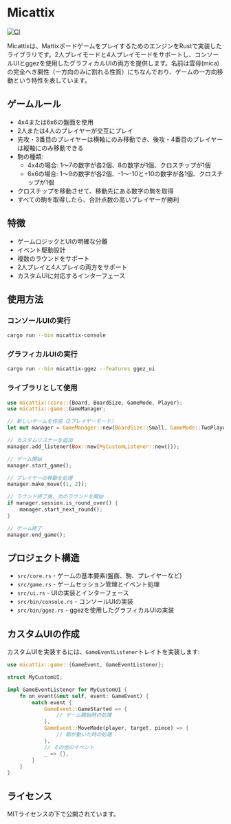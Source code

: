 # Micattix

[![CI](https://github.com/MrBearing/micattix/actions/workflows/ci.yml/badge.svg)](https://github.com/MrBearing/micattix/actions/workflows/ci.yml)

Micattixは、MattixボードゲームをプレイするためのエンジンをRustで実装したライブラリです。2人プレイモードと4人プレイモードをサポートし、コンソールUIとggezを使用したグラフィカルUIの両方を提供します。名前は雲母(mica)の完全へき開性（一方向のみに割れる性質）にちなんでおり、ゲームの一方向移動という特性を表しています。

## ゲームルール

* 4x4または6x6の盤面を使用
* 2人または4人のプレイヤーが交互にプレイ
* 先攻・3番目のプレイヤーは横軸にのみ移動でき、後攻・4番目のプレイヤーは縦軸にのみ移動できる
* 駒の種類:
  * 4x4の場合: 1～7の数字が各2個、8の数字が1個、クロスチップが1個
  * 6x6の場合: 1～9の数字が各2個、-1～-10と+10の数字が各1個、クロスチップが1個
* クロスチップを移動させて、移動先にある数字の駒を取得
* すべての駒を取得したら、合計点数の高いプレイヤーが勝利

## 特徴

* ゲームロジックとUIの明確な分離
* イベント駆動設計
* 複数のラウンドをサポート
* 2人プレイと4人プレイの両方をサポート
* カスタムUIに対応するインターフェース

## 使用方法

### コンソールUIの実行

```bash
cargo run --bin micattix-console
```

### グラフィカルUIの実行

```bash
cargo run --bin micattix-ggez --features ggez_ui
```

### ライブラリとして使用

```rust
use micattix::core::{Board, BoardSize, GameMode, Player};
use micattix::game::GameManager;

// 新しいゲームを作成（2プレイヤーモード）
let mut manager = GameManager::new(BoardSize::Small, GameMode::TwoPlayers);

// カスタムリスナーを追加
manager.add_listener(Box::new(MyCustomListener::new()));

// ゲーム開始
manager.start_game();

// プレイヤーの移動を処理
manager.make_move((1, 2));

// ラウンド終了後、次のラウンドを開始
if manager.session.is_round_over() {
    manager.start_next_round();
}

// ゲーム終了
manager.end_game();
```

## プロジェクト構造

- `src/core.rs` - ゲームの基本要素(盤面、駒、プレイヤーなど)
- `src/game.rs` - ゲームセッション管理とイベント処理
- `src/ui.rs` - UIの実装とインターフェース
- `src/bin/console.rs` - コンソールUIの実装
- `src/bin/ggez.rs` - ggezを使用したグラフィカルUIの実装

## カスタムUIの作成

カスタムUIを実装するには、`GameEventListener`トレイトを実装します:

```rust
use micattix::game::{GameEvent, GameEventListener};

struct MyCustomUI;

impl GameEventListener for MyCustomUI {
    fn on_event(&mut self, event: GameEvent) {
        match event {
            GameEvent::GameStarted => {
                // ゲーム開始時の処理
            },
            GameEvent::MoveMade(player, target, piece) => {
                // 駒が動いた時の処理
            },
            // その他のイベント
            _ => {},
        }
    }
}
```

## ライセンス

MITライセンスの下で公開されています。
